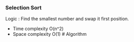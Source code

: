 ### Selection Sort
Logic : Find the smallest number and swap it first position.

- Time complexity O(n^2) 
- Space complexity O(1)
#   A l g o r i t h m  
 